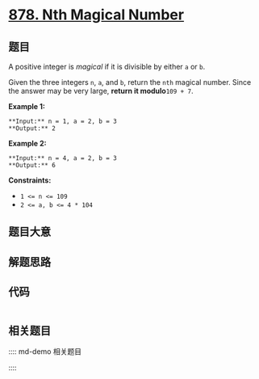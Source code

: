 # [878. Nth Magical Number](https://leetcode.com/problems/nth-magical-number)

## 题目

A positive integer is _magical_ if it is divisible by either `a` or `b`.

Given the three integers `n`, `a`, and `b`, return the `nth` magical number.
Since the answer may be very large, **return it modulo**`109 + 7`.



**Example 1:**

    
    
    **Input:** n = 1, a = 2, b = 3
    **Output:** 2
    

**Example 2:**

    
    
    **Input:** n = 4, a = 2, b = 3
    **Output:** 6
    



**Constraints:**

  * `1 <= n <= 109`
  * `2 <= a, b <= 4 * 104`


## 题目大意

## 解题思路

## 代码

```javascript

```

## 相关题目

:::: md-demo 相关题目

::::
